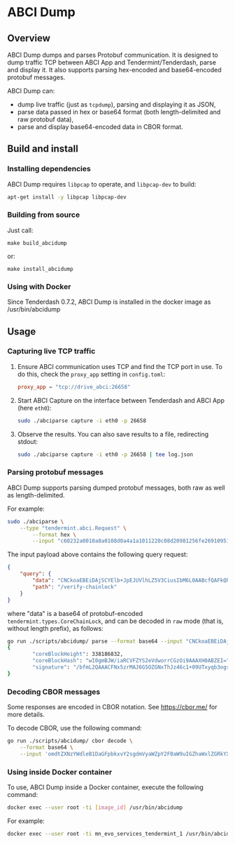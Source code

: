 # ABCI Dump

## Overview

ABCI Dump dumps and parses Protobuf communication. It is designed to dump traffic TCP
between ABCI App and Tendermint/Tenderdash, parse and display it. It also supports
parsing hex-encoded and base64-encoded protobuf messages.

ABCI Dump can:

* dump live traffic (just as `tcpdump`), parsing and displaying it as JSON,
* parse data passed in hex or base64 format (both length-delimited and raw protobuf data),
* parse and display base64-encoded data in CBOR format.

## Build and install

### Installing dependencies

ABCI Dump requires `libpcap` to operate, and `libpcap-dev` to build:

```bash
apt-get install -y libpcap libpcap-dev
```


### Building from source

Just call:

```
make build_abcidump
```

or:

```
make install_abcidump
```

### Using with Docker

Since Tenderdash 0.7.2, ABCI Dump is installed in the docker image as /usr/bin/abcidump

## Usage

### Capturing live TCP traffic

1. Ensure ABCI communication uses TCP and find the TCP port in use. To do this, check the  `proxy_app` 
setting in `config.toml`:

   ```toml
   proxy_app = "tcp://drive_abci:26658"
    ```

2. Start ABCI Capture on the interface between Tenderdash and ABCI App (here `eth0`):

    ```bash
    sudo ./abciparse capture -i eth0 -p 26658
    ```

3. Observe the results. You can also save results to a file, redirecting stdout:

    ```bash
    sudo ./abciparse capture -i eth0 -p 26658 | tee log.json
    ```

### Parsing protobuf messages

ABCI Dump supports parsing dumped protobuf messages, both raw as well as length-delimited.

For example:
 
```bash
sudo ./abciparse \
    --type "tendermint.abci.Request" \
        --format hex \
        --input "c60232a0010a8a0108d0a4a1a1011220c08d20981256fe2691095159612d9e55dc28aeb086cce8bd0000171f400164421a60fdb7e62f6400000085371e73acc009e86e4e6463714e1273e3a735fb4f544f1caa6f7a20b2c5608a32041e1d7e787ffa400cbfca62f49e3813b5460881464851890b1bf4a0ab170158099243f1250933f316c287f2e1db67134e5acc96aeca1812112f7665726966792d636861696e6c6f636b041200"
```

The input payload above contains the following query request:

```json
{
	"query": {
		"data": "CNCkoaEBEiDAjSCYElb+JpEJUVlhLZ5V3CiusIbM6L0AABcfQAFkQhpg/bfmL2QAAACFNx5zrMAJ6G5OZGNxThJz46c1+09UTxyqb3ogssVgijIEHh1+eH/6QAy/ymL0njgTtUYIgUZIUYkLG/SgqxcBWAmSQ/ElCTPzFsKH8uHbZxNOWsyWrsoY",
		"path": "/verify-chainlock"
	}
}
```

where "data" is a base64 of protobuf-encoded `tendermint.types.CoreChainLock`, and can be decoded in `raw` mode (that is, without length prefix), as follows:

```bash
go run ./scripts/abcidump/ parse --format base64 --input "CNCkoaEBEiDAjSCYElb+JpEJUVlhLZ5V3CiusIbM6L0AABcfQAFkQhpg/bfmL2QAAACFNx5zrMAJ6G5OZGNxThJz46c1+09UTxyqb3ogssVgijIEHh1+eH/6QAy/ymL0njgTtUYIgUZIUYkLG/SgqxcBWAmSQ/ElCTPzFsKH8uHbZxNOWsyWrsoY" --raw  --type tendermint.types.CoreChainLock
{
        "coreBlockHeight": 338186832,
        "coreBlockHash": "wI0gmBJW/iaRCVFZYS2eVdworrCGzOi9AAAXH0ABZEI=",
        "signature": "/bfmL2QAAACFNx5zrMAJ6G5OZGNxThJz46c1+09UTxyqb3ogssVgijIEHh1+eH/6QAy/ymL0njgTtUYIgUZIUYkLG/SgqxcBWAmSQ/ElCTPzFsKH8uHbZxNOWsyWrsoY"
}
```

### Decoding CBOR messages

Some responses are encoded in CBOR notation. See https://cbor.me/ for more details.

To decode CBOR, use the following command:

```bash
go run ./scripts/abcidump/ cbor decode \
    --format base64 \
    --input 'omdtZXNzYWdleB1DaGFpbkxvY2sgdmVyaWZpY2F0aW9uIGZhaWxlZGRkYXRho2ZoZWlnaHQaJGELXWlibG9ja0hhc2h4QDI1MTc3MzgwZDcyMjdjODcyNWFmNDJlMTlkMWFjNDdhYWViMjZkOTM2YjQwMzQ1MDAwMDAxNTI3ZTBmNjQ5NzVpc2lnbmF0dXJleMA5YTZmNmUxMWUyMDAwMDAwMTNkZmFiNDZjMmEzMWE2ZGRlZGRiYmNjNzQ3OTMzMzBlODI1MTliMTZiNGQyMjYwYWViMDU5MWViMjI3NDAxZjdjMTIxOTU2NWYwMzFlZDg0MzQ0NjVjNjkxZjM4Y2E5MTZhZmI5ZDlmYzViZjIwZGM4ODMxMjdhYmI3MWRmNTE1MzI3ZWQzMGIxZTI2Y2I0ZTNlNjRmN2FmNWY0ODJhODBhYzAyODM4NjRkNjY2ZDI='
```

### Using inside Docker container

To use, ABCI Dump inside a Docker container, execute the following command:

```bash
docker exec --user root -ti [image_id] /usr/bin/abcidump
```

For example:

```bash
docker exec --user root -ti mn_evo_services_tendermint_1 /usr/bin/abcidump
```
